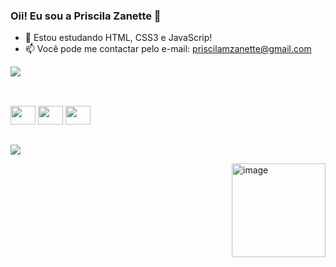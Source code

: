 ### Oii! Eu sou a Priscila Zanette 🤍


- 🌱 Estou estudando HTML, CSS3 e JavaScrip!
- 📫 Você pode me contactar pelo e-mail: priscilamzanette@gmail.com


<div>
<img height"180em" src="https://github-readme-stats.vercel.app/api/top-langs/?username=rafaballerini2&1ayout=compact&langs_count=16&theme=dracula"/_> </div>

##
<div style=display:inline_block"><br>
<img align=center" height="30" width="40" src="https://cdn.jsdelivr.net/gh/devicons/devicon/icons/css3/css3-original.svg" />
<img align=center" height="30" width="40" src="https://cdn.jsdelivr.net/gh/devicons/devicon/icons/html5/html5-original.svg" />
<img align=center" height="30" width="40" src="https://cdn.jsdelivr.net/gh/devicons/devicon/icons/javascript/javascript-original.svg" />

##
<div>     
 <a href="https://linktr.ee/finalart.znt" target="_blank"><img src="https://img.shields.io/badge/linktree-39E09B?style=for-the-badge&logo=linktree&logoColor=white" target="_blank"></a>

<img align="right" alt="image" height="150" width="150" src="https://cdn.picrew.me/shareImg/org/202212/338224_cLSMsthQ.png"/> </div>
                    
